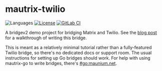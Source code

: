 # mautrix-twilio
![Languages](https://img.shields.io/github/languages/top/mautrix/twilio.svg)
[![License](https://img.shields.io/github/license/mautrix/twilio.svg)](LICENSE)
[![GitLab CI](https://mau.dev/mautrix/twilio/badges/main/pipeline.svg)](https://mau.dev/mautrix/twilio/container_registry)

A bridgev2 demo project for bridging Matrix and Twilio. See the [blog post] for
a walkthrough of writing this bridge.

This is meant as a relatively minimal tutorial rather than a fully-featured
Twilio bridge, so there's no dedicated docs or support room. The usual
instructions for setting up Go bridges should work. For help with using
mautrix-go to write bridges, there's [#go:maunium.net].

[blog post]: https://mau.fi/blog/megabridge-twilio/
[#go:maunium.net]: https://matrix.to/#/#go:maunium.net
